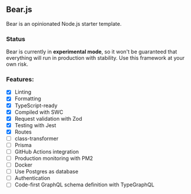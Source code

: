## Bear.js

Bear is an opinionated Node.js starter template.

### Status

Bear is currently in **experimental mode**, so it won't be guaranteed that everything will run in production with stability. Use this framework at your own risk.

### Features:

- [x] Linting
- [x] Formatting
- [x] TypeScript-ready
- [x] Compiled with SWC
- [x] Request validation with Zod
- [x] Testing with Jest
- [x] Routes
- [ ] class-transformer
- [ ] Prisma
- [ ] GitHub Actions integration
- [ ] Production monitoring with PM2
- [ ] Docker
- [ ] Use Postgres as database
- [ ] Authentication
- [ ] Code-first GraphQL schema definition with TypeGraphQL
